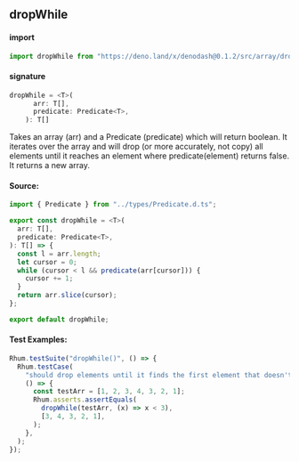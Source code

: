 
## dropWhile

#### import
```typescript
import dropWhile from "https://deno.land/x/denodash@0.1.2/src/array/dropWhile.ts"
```

#### signature
```typescript
dropWhile = <T>(
      arr: T[],
      predicate: Predicate<T>,
    ): T[] 
```

Takes an array (arr) and a Predicate (predicate) which will return boolean. It iterates over the array and will drop (or more accurately, not copy) all elements until it reaches an element where predicate(element) returns false. It returns a new array.

#### Source:

```typescript
import { Predicate } from "../types/Predicate.d.ts";

export const dropWhile = <T>(
  arr: T[],
  predicate: Predicate<T>,
): T[] => {
  const l = arr.length;
  let cursor = 0;
  while (cursor < l && predicate(arr[cursor])) {
    cursor += 1;
  }
  return arr.slice(cursor);
};

export default dropWhile;

```

#### Test Examples: 

```typescript
Rhum.testSuite("dropWhile()", () => {
  Rhum.testCase(
    "should drop elements until it finds the first element that doesn't match",
    () => {
      const testArr = [1, 2, 3, 4, 3, 2, 1];
      Rhum.asserts.assertEquals(
        dropWhile(testArr, (x) => x < 3),
        [3, 4, 3, 2, 1],
      );
    },
  );
});
```

  